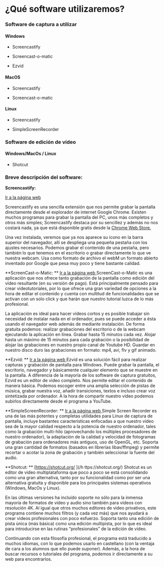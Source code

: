 # ¿Qué software utilizaremos?


### Software de captura a utilizar

#### Windows  

* Screencastify

* Screencast-o-matic

* Ezvid

#### MacOS

* Screencastify

* Screencast-o-matic

#### Linux

* Screencastify

* SimpleScreenRecorder


### Software de edición de vídeo

#### Windows/MacOs / Linux

* Shotcut

### Breve descripción del software:

**Screencastify:**

[Ir a la página web](https://chrome.google.com/webstore/detail/screencastify-screen-vide/mmeijimgabbpbgpdklnllpncmdofkcpn)

Screencastify es una sencilla extensión que nos permite grabar la pantalla directamente desde el explorador de internet Google Chrome. Existen muchos programas para grabar la pantalla del PC, unos más completos y otros más simples; Screencastify destaca por su sencillez y además no nos costará nada, ya que está disponible gratis desde la [Chrome Web Store.](https://chrome.google.com/webstore/detail/screencastify-screen-vide/mmeijimgabbpbgpdklnllpncmdofkcpn)

Una vez instalada, veremos que ya nos aparece su icono en la barra superior del navegador, allí se despliega una pequeña pestaña con los ajustes necesarios. Podemos grabar el contenido de una pestaña, pero también lo que tenemos en el escritorio o grabar directamente lo que ve nuestra webcam. Usa como formato de archivo el webM un formato abierto inventado por Google que pesa muy poco y tiene bastante calidad.

**ScreenCast-o-Matic:
**[](http://www.ezvid.com/)
[Ir a la página web
](http://www.screencast-o-matic.com/)
ScreenCast-o-Matic es una aplicación que nos ofrece tanto grabación de la pantalla como edición del vídeo resultante (en su versión de pago). Está principalmente pensado para crear videotutoriales, por lo que ofrece una gran variedad de opciones a la hora de editar el contenido y cuenta con multitud de funcionalidades que se activan con un solo click y que harán que nuestro tutorial luzca de lo más profesional.

La aplicación es ideal para hacer vídeos cortos y es posible trabajar sin necesidad de instalar nada en el ordenador, pues se puede acceder a ésta usando el navegador web además de mediante instalación. De forma gratuita podemos: realizar grabaciones del escritorio o de la webcam ejecutando la aplicación en línea. Grabar hasta 15 minutos cada vez. Alojar hasta un máximo de 15 minutos para cada grabación o la posibilidad de alojar las grabaciones en nuestro propio canal de Youtube HD. Guardar en nuestro disco duro las grabaciones en formato: mp4, avi, flv y gif animado.

**Ezvid:
**
[Ir a la página web
](http://www.maartenbaert.be/simplescreenrecorder/)
Ezvid es una solución fácil para realizar capturas y grabación de pantalla para Windows. Puede grabar la pantalla, el escritorio, navegador y básicamente cualquier elemento que se muestre en la pantalla. A diferencia de la mayoría de los software de captura gratuitos, Ezvid es un editor de video completo. Nos permite editar el contenido de manera básica. Podemos escoger entre una amplia selección de pistas de música, grabar nuestra voz, añadir transiciones, textos e incluso crear voz sintetizada por ordenador. A la hora de compartir nuestro vídeo podemos subirlos directamente desde el programa a YouTube.


**SimpleScreenRecorder:
**
[Ir a la página web
](http://www.maartenbaert.be/simplescreenrecorder/)
Simple Screen Recorder es una de las más potentes y completas utilidades para Linux de captura de pantalla, incluye bastantes características enfocadas a que nuestro vídeo sea de la mayor calidad respecto a la potencia de nuestro ordenador, tales como la grabación multi-hilo (aprovechando los múltiples procesadores de nuestro ordenador), la adaptación de la calidad y velocidad de fotogramas de grabación para ordenadores más antiguos, uso de OpenGL, etc. Soporta una gran cantidad de formatos (basados en librerías libav/ffmpeg) y permite recortar o acotar la zona de grabación y también seleccionar la fuente del audio.

 

**Shotcut:
**
[https://shotcut.org/
](/h ttps://shotcut.org/)
Shotcut es un editor de video multiplataforma que poco a poco se está consolidando como una gran alternativa, tanto por su funcionalidad como por ser una alternativa gratuita y disponible para los principales sistemas operativos (Windows, MacOs y Linux).

En las últimas versiones ha incluido soporte no sólo para la inmensa mayoría de formatos de video y audio sino también para vídeos con resolución 4K. Al igual que otros muchos editores de video privativos, este programa contiene muchos filtros (y cada vez más) que nos ayudará a crear videos profesionales con poco esfuerzo. Soporta tanto una edición de pista única (más básica) como una edición multipista, por lo que es ideal para introducirse en las rutinas “profesionales” de la edición de vídeo.

Continuando con esta filosofía profesional, el programa está traducido a muchos idiomas, con lo que podemos usarlo en castellano (con la ventaja de cara a los alumnos que ello puede suponer). Además, a la hora de buscar recursos o tutoriales del programa, podemos ir directamente a su web para encontrarlos.